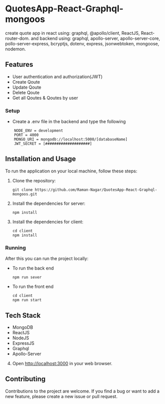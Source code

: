 # QuotesApp-React-Graphql-mongoos
create quote app in react using: graphql, @apollo/client, ReactJS, React-router-dom.
and backend using: graphql, apollo-server, apollo-server-core, pollo-server-express, bcryptjs, dotenv, express, jsonwebtoken, mongoose, nodemon.

## Features

- User authentication and authorization(JWT)
- Create Qoute
- Update Qoute
- Delete Qoute
- Get all Qoutes & Qoutes by user

### Setup

- Create a .env file in the backend and type the following

```
    NODE_ENV = development
    PORT = 4000
    MONGO_URI = mongodb://localhost:5000/[databaseName]
    JWT_SECRET = [####################]
```

## Installation and Usage

To run the application on your local machine, follow these steps:

1. Clone the repository:

   ```
   git clone https://github.com/Raman-Nagar/QuotesApp-React-Graphql-mongoos.git
   ```

2. Install the dependencies for server:

   ```
   npm install
   ```
3. Install the dependencies for client:

   ```
   cd client
   npm install
   ```
  
### Running

After this you can run the project locally:

- To run the back end

   ```
   npm run sever
   ```
- To run the front end

   ```
   cd client
   npm run start
   ```

## Tech Stack
- MongoDB
- ReactJS
- NodeJS
- ExpressJS
- Graphql
- Apollo-Server

4. Open [http://localhost:3000](http://localhost:3000) in your web browser.

## Contributing

Contributions to the project are welcome. If you find a bug or want to add a new feature, please create a new issue or pull request.
